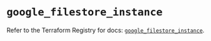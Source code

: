 # `google_filestore_instance`

Refer to the Terraform Registry for docs: [`google_filestore_instance`](https://registry.terraform.io/providers/hashicorp/google-beta/6.6.0/docs/resources/google_filestore_instance).

